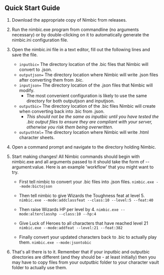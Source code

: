 ## Quick Start Guide

1. Download the appropriate copy of Nimbic from releases.

2. Run the nimbic.exe program from commandline (no arguments necessary) or by double-clicking on it to automatically generate the nimbic.ini configuration file.

3. Open the nimbic.ini file in a text editor, fill out the following lines and save the file.
    - `inputbic=` The directory location of the .bic files that Nimbic will convert to .json.
    - `outputjson=` The directory location where Nimbic will write .json files after converting them from .bic.
    - `inputjson=` The directory location of the .json files that Nimbic will modify.
        - The most convenient configuration is likely to use the same directory for both outputjson and inputjson.
    - `outputbic=` The directory location of the .bic files Nimbic will create when converting back into .bic from .json.
        - *This should not be the same as inputbic until you have tested the .bic output files to ensure they are compliant with your server, otherwise you risk them being overwritten.*
    - `outputhtml=` The directory location where Nimbic will write .html character sheets.

4. Open a command prompt and navigate to the directory holding Nimbic.

5. Start making changes! All Nimbic commands should begin with nimbic.exe and all arguments passed to it should take the form of --argument:value. Here is an example 'workflow' that you might want to try.

    - First tell nimbic to convert your .bic files into .json files.
    `nimbic.exe --mode:bictojson`

    - Then tell nimbic to give Wizards the Toughness feat at level 5.
    `nimbic.exe --mode:addclassfeat --class:10 --level:5 --feat:40`

    - Then raise Wizards HP per level by 4.
    `nimbic.exe --mode:alterclasshp --class:10 --hp:4`

    - Give Luck of Heroes to all characters that have reached level 21
    `nimbic.exe --mode:addfeat --level:21 --feat:382`

    - Finally convert your updated characters back to .bic to actually play them.
    `nimbic.exe --mode:jsontobic`

6. That's all there is to it. Remember that if your inputbic and outputbic directories are different (and they should be - at least initially) then you may have to copy files from your outputbic folder to your character vault folder to actually use them.